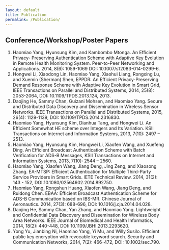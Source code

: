 ```yaml
---
layout: default
title: Publication
permalink: /Publication/
---
```

## **Conference/Workshop/Poster Papers**
1. Haomiao Yang, Hyunsung Kim, and Kambombo Mtonga. An Efficient Privacy- Preserving Authentication Scheme with Adaptive Key Evolution in Remote Health Monitoring System. Peer-to-Peer Networking and Applications. 2014, 8(6): 1059-1069 DOI: 10.1007/s12083-014-0299-6.
2. Hongwei Li, Xiaodong Lin, Haomiao Yang, Xiaohui Liang, Rongxing Lu, and Xuemin (Sherman) Shen, EPPDR: An Efficient Privacy-Preserving Demand Response Scheme with Adaptive Key Evolution in Smart Grid, IEEE Transactions on Parallel and Distributed Systems, 2014, 25(8): 2053-2064, DOI: 10.1109/TPDS.2013.124, 2013.
3. Daojing He, Sammy Chan, Guizani Mohsen, and Haomiao Yang. Secure and Distributed Data Discovery and Dissemination in Wireless Sensor Networks. IEEE Transactions on Parallel and Distributed Systems, 2015, 26(4): 1129-1139, DOI: 10.1109/TPDS.2014.2316830.
4. Haomiao Yang, Hyunsung Kim, Dianhua Tang, and Hongwei Li. An Efficient Somewhat HE scheme over Integers and Its Variation. KSII Transactions on Internet and Information Systems, 2013, 7(10): 2497 – 2513.
5. Haomiao Yang, Hyunsung Kim, Hongwei Li, Xiaofen Wang, and Xuefeng Ding. An Efficient Broadcast Authentication Scheme with Batch Verification for ADS-B Messages, KSII Transactions on Internet and Information Systems, 2013, 7(10): 2544 – 2560.
6. Haomiao Yang, Xiaofen Wang, Jiang Deng, Jing Zeng, and Xiaosong Zhang. EA-MTSP: Efficient Authentication for Multiple Third-Party Service Providers in Smart Grids. IETE Technical Review. 2014, 31(2): 143 - 152, DOI:10.1080/02564602.2014.892750.
7. Haomiao Yang, Rongshun Huang, Xiaofen Wang, Jiang Deng, and Ruidong Chen. EBAA: Efficient Broadcast Authentication Scheme for ADS-B Communication based on IBS-MR. Chinese Journal of Aeronautics. 2014, 27(3): 688-696, DOI: 10.1016/j.cja.2014.04.028.
8. Daojing He, Sammy Chan, Yan Zhang, and Haomiao Yang. Lightweight and Confidential Data Discovery and Dissemination for Wireless Body Area Networks. IEEE Journal of Biomedical and Health Informatics, 2014, 18(2): 440-448, DOI: 10.1109/JBHI.2013.2293620.
9. Yong Yu, Jianbing Ni, Haomiao Yang, Yi Mu, and Willy Susilo. Efficient public key encryption with revocable keyword search. Security and Communication Networks, 2014, 7(2): 466-472, DOI: 10.1002/sec.790.


